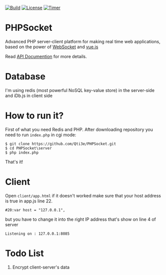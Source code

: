 [![Build](https://img.shields.io/wercker/ci/wercker/docs.svg?maxAge=2592000)]()
[![License](https://img.shields.io/aur/license/yaourt.svg?maxAge=2592000)]()
[![Timer](https://img.shields.io/badge/Relace-V0.75-blue.svg)](https://github.com/Qti3e/PHPSocket/releases/tag/0.75)

# PHPSocket
Advanced PHP server-client platform for making real time web applications, based on the power of [WebSocket](https://en.wikipedia.org/wiki/WebSocket) and [vue.js](https://vuejs.org/)

Read [API Documention](http://qti3e.github.io/PHPSocket/docs/) for more details.

# Database
I'm using redis (most powerful NoSQL key-value store) in the server-side and iDb.js in client side

# How to run it?
First of what you need Redis and PHP.
After downloading repository you need to run ```index.php``` in cgi mode:
```
$ git clone https://github.com/Qti3e/PHPSocket.git
$ cd PHPSocket\server
$ php index.php
```
That's it!
# Client
Open ```client/app.html``` if it doesn't worked make sure that your host address is true in app.js line 22.

```#20:var host = "127.0.0.1",```

but you have to change it into the right IP address that's show on line 4 of server

```Listening on : 127.0.0.1:8085```

# Todo List
1. Encrypt client-server's data